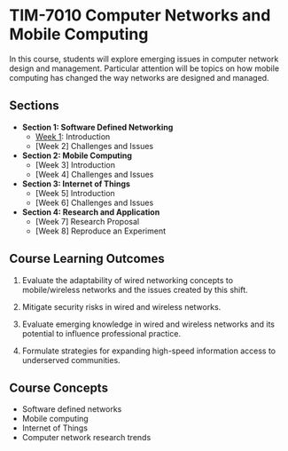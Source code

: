 # TIM-7010 Computer Networks and Mobile Computing

In this course, students will explore emerging issues in computer network design and management. Particular attention will be topics on how mobile computing has changed the way networks are designed and managed.

## Sections

- **Section 1: Software Defined Networking**
  - [Week 1](Section_1_SDN/Week1_Intro): Introduction
  - [Week 2] Challenges and Issues
- **Section 2: Mobile Computing**
  - [Week 3] Introduction
  - [Week 4] Challenges and Issues
- **Section 3: Internet of Things**
  - [Week 5] Introduction
  - [Week 6] Challenges and Issues
- **Section 4: Research and Application**
  - [Week 7] Research Proposal
  - [Week 8] Reproduce an Experiment

## Course Learning Outcomes

1. Evaluate the adaptability of wired networking concepts to mobile/wireless networks and the issues created by this shift.

2. Mitigate security risks in wired and wireless networks.

3. Evaluate emerging knowledge in wired and wireless networks and its potential to influence professional practice.

4. Formulate strategies for expanding high-speed information access to underserved communities.

## Course Concepts

- Software defined networks
- Mobile computing
- Internet of Things
- Computer network research trends
